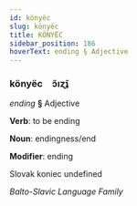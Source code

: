 ```yaml
---
id: könyëc
slug: könyëc
title: KÖNYËC
sidebar_position: 186
hoverText: ending § Adjective
---
```


### könyëc&emsp;<span kind="abugida">ɔ̃ıɀ̄ʇ</span>

*ending* **§** Adjective

**Verb**: to be ending

**Noun**: endingness/end

**Modifier**: ending

Slovak koniec undefined

*Balto-Slavic Language Family*